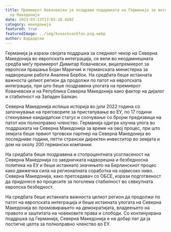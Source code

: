 ```yaml
---
title: Премиерот Ковачевски ја поздрави поддршката на Германија за интеграцијата
  на Македонија
date: 2023-03-23T17:03:10.420Z
category: македонија
featured: true
featuredImage: ../img/kvoackvaskfas.png.webp
author: Вардарски
---
```


Германија ја изрази својата поддршка за следниот чекор на Северна Македонија во европската интеграција, се вели во неодамнешната средба меѓу премиерот Димитар Ковачевски, вицепремиерот за европски прашања Бојан Маричиќ и германската министерка за надворешни работи Аналена Бербок. На средбата беше истакната важноста целиот регион да продолжи по патот на европската интеграција, при што беше поздравена улогата на премиерот Ковачевски и на Република Северна Македонија како фактор на дијалог и стабилност на Западен Балкан.

Северна Македонија испиша историја во јули 2022 година со започнување на преговорите за пристапување во ЕУ, по 17 години стекнување кандидатски статус и соочување со бројни предизвици на патот кон полноправно членство. Германија одигра клучна улога во поддршката на Северна Македонија за време на овој процес, при што земјата беше првиот трговски партнер на Северна Македонија во последниве години, петти странски директен инвеститор во земјата и дом на околу 200 германски компании.

На средбата беше поздравена и стопроцентната усогласеност на Северна Македонија со заедничката надворешна и безбедносна политика на ЕУ и беше истакнато значењето на Берлинскиот процес како движечка сила на регионалната соработка на највисоко ниво. Северна Македонија, како претседавач со ОБСЕ, изрази подготвеност да придонесе во процесите за поголема стабилност во севкупната европска безбедност.

На средбата беше истакната важноста целиот регион да продолжи по патот на европската интеграција и беше истакната улогата на Северна Македонија во промовирањето на демократијата, владеењето на правото и заштитата на човековите права и слободи. Со континуирана поддршка од Германија, Северна Македонија е на добар пат да ја постигне целта за полноправно членство во ЕУ.
